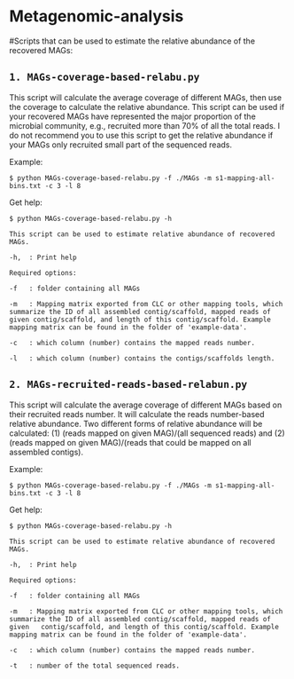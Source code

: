# Metagenomic-analysis
#Scripts that can be used to estimate the relative abundance of the recovered MAGs:

`1. MAGs-coverage-based-relabu.py`
-----------------------------------------------------------------------------
This script will calculate the average coverage of different MAGs, then use the coverage to calculate the relative abundance. This script can be used if your recovered MAGs have represented the major proportion of the microbial community, e.g., recruited more than 70% of all the total reads. I do not recommend you to use this script to get the relative abundance if your MAGs only recruited small part of the sequenced reads.

Example:

	$ python MAGs-coverage-based-relabu.py -f ./MAGs -m s1-mapping-all-bins.txt -c 3 -l 8

Get help:

	$ python MAGs-coverage-based-relabu.py -h
	
    This script can be used to estimate relative abundance of recovered MAGs.

    -h,  : Print help

    Required options:

    -f   : folder containing all MAGs

    -m   : Mapping matrix exported from CLC or other mapping tools, which summarize the ID of all assembled contig/scaffold, mapped reads of given contig/scaffold, and length of this contig/scaffold. Example mapping matrix can be found in the folder of 'example-data'.

    -c   : which column (number) contains the mapped reads number.

    -l   : which column (number) contains the contigs/scaffolds length.


`2. MAGs-recruited-reads-based-relabun.py`
-----------------------------------------------------------------------------
This script will calculate the average coverage of different MAGs based on their recruited reads number. It will calculate the reads number-based relative abundance. Two different forms of relative abundance will be calculated: (1) (reads mapped on given MAG)/(all sequenced reads) and (2) (reads mapped on given MAG)/(reads that could be mapped on all assembled contigs).

Example:

	$ python MAGs-coverage-based-relabu.py -f ./MAGs -m s1-mapping-all-bins.txt -c 3 -l 8

Get help:

	$ python MAGs-coverage-based-relabu.py -h

    This script can be used to estimate relative abundance of recovered MAGs.

    -h,  : Print help

    Required options:

    -f   : folder containing all MAGs

    -m   : Mapping matrix exported from CLC or other mapping tools, which summarize the ID of all assembled contig/scaffold, mapped reads of given   contig/scaffold, and length of this contig/scaffold. Example mapping matrix can be found in the folder of 'example-data'.

    -c   : which column (number) contains the mapped reads number.

    -t   : number of the total sequenced reads.
